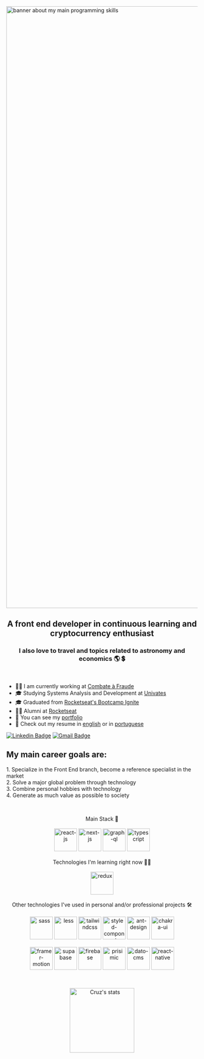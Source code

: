 <img src="https://xnrzwkuslogyvxcfkyyh.supabase.co/storage/v1/object/sign/projects-banners/other/profile-banner.png?token=eyJhbGciOiJIUzI1NiIsInR5cCI6IkpXVCJ9.eyJ1cmwiOiJwcm9qZWN0cy1iYW5uZXJzL290aGVyL3Byb2ZpbGUtYmFubmVyLnBuZyIsImlhdCI6MTY1MTM2MDUwNiwiZXhwIjoxOTY2NzIwNTA2fQ.7ko3ch93B_TrCQE8YiyBduqmIC-rC7BfjxG2n9zP-WY" alt="banner about my main programming skills" width="1584"/>
<h2 align="center">A front end developer in continuous learning and cryptocurrency enthusiast</h2>
<h3 align="center">I also love to travel and topics related to astronomy and economics 🌎 💲</h3>

<p>&nbsp;</p>

- 👨‍💻 I am currently working at [Combate à Fraude](https://www.combateafraude.com)
- 🎓 Studying Systems Analysis and Development at [Univates](https://www.univates.br/)
- 🎓 Graduated from [Rocketseat's Bootcamp Ignite](https://drive.google.com/file/d/1spRIoobb3GCRFCL1iySDFACW8moqpp0W/view?usp=sharing)
- 👨‍🚀 Alumni at [Rocketseat](https://app.rocketseat.com.br/)
- 📂 You can see my [portfolio](https://matheus-da-cruz-portfolio.vercel.app/)
- 📝 Check out my resume in [english](https://xnrzwkuslogyvxcfkyyh.supabase.co/storage/v1/object/sign/resumes/matheus-da-cruz-resume.pdf?token=eyJhbGciOiJIUzI1NiIsInR5cCI6IkpXVCJ9.eyJ1cmwiOiJyZXN1bWVzL21hdGhldXMtZGEtY3J1ei1yZXN1bWUucGRmIiwiaWF0IjoxNjUxOTQyMzM1LCJleHAiOjE5NjczMDIzMzV9._feQQJDm6HFtkKgHv9Y4JC77OpR_LzNTT0ZfPuUSm7A) or in [portuguese](https://xnrzwkuslogyvxcfkyyh.supabase.co/storage/v1/object/sign/resumes/curriculo-matheus-da-cruz.pdftoken=eyJhbGciOiJIUzI1NiIsInR5cCI6IkpXVCJ9.eyJ1cmwiOiJyZXN1bWVzL2N1cnJpY3Vsby1tYXRoZXVzLWRhLWNydXoucGRmIiwiaWF0IjoxNjUxOTM2ODc2LCJleHAiOjE5NjcyOTY4NzZ9.IL0cCSGcQHjNuj7xqZeno4VTrdZnhfkJhfsZ_E41b0k)

[![Linkedin Badge](https://img.shields.io/badge/-Matheus%20Cruz-3000cc?style=flat-square&logo=Linkedin&logoColor=white&link=https://www.linkedin.com/in/matheus-cruz-frontend/)](https://www.linkedin.com/in/matheus-cruz-frontend/) 
[![Gmail Badge](https://img.shields.io/badge/-matheuswachcruz@gmail.com-3000cc?style=flat-square&logo=Gmail&logoColor=white&link=mailto:matheuswachcruz@gmail.com)](mailto:matheuswachcruz@gmail.com)

<h2>My main career goals are:</h2>
    1. Specialize in the Front End branch, become a reference specialist in the market
    <br>
    2. Solve a major global problem through technology
    <br>
    3. Combine personal hobbies with technology
    <br>
    4. Generate as much value as possible to society
    
<p>&nbsp;</p>

<p align="center">
Main Stack 👑
  <br>
  <br>
<img src="https://xnrzwkuslogyvxcfkyyh.supabase.in/storage/v1/object/sign/projects-technologies-icons/react_icon.svg?token=eyJhbGciOiJIUzI1NiIsInR5cCI6IkpXVCJ9.eyJ1cmwiOiJwcm9qZWN0cy10ZWNobm9sb2dpZXMtaWNvbnMvcmVhY3RfaWNvbi5zdmciLCJpYXQiOjE2NDQ4MDgyODQsImV4cCI6MTk2MDE2ODI4NH0.easqCWhhkJ0yPZlu_-xOXK_GmdeGRBYPgmnBeTuNAlA" alt="react-js" width="60" height="60"/>
<img src="https://xnrzwkuslogyvxcfkyyh.supabase.in/storage/v1/object/sign/projects-technologies-icons/next_js_icon.svg?token=eyJhbGciOiJIUzI1NiIsInR5cCI6IkpXVCJ9.eyJ1cmwiOiJwcm9qZWN0cy10ZWNobm9sb2dpZXMtaWNvbnMvbmV4dF9qc19pY29uLnN2ZyIsImlhdCI6MTY0NDgwODE5NywiZXhwIjoxOTYwMTY4MTk3fQ.G_sAJbrruJSKSPOzj9Admc-afqeDBsIuhq0mI29EP7o" alt="next-js" width="60" height="60"/>
<img src="https://xnrzwkuslogyvxcfkyyh.supabase.co/storage/v1/object/sign/projects-technologies-icons/graph_ql_icon.png?token=eyJhbGciOiJIUzI1NiIsInR5cCI6IkpXVCJ9.eyJ1cmwiOiJwcm9qZWN0cy10ZWNobm9sb2dpZXMtaWNvbnMvZ3JhcGhfcWxfaWNvbi5wbmciLCJpYXQiOjE2NDkxOTY4MDgsImV4cCI6MTk2NDU1NjgwOH0.N6X1uI-9FdTr24VV1fnTzoXfuLbIkrwpUvq2kcvZpyI" alt="graph-ql" width="60" height="60"/>
<img src="https://xnrzwkuslogyvxcfkyyh.supabase.in/storage/v1/object/sign/projects-technologies-icons/typescript_icon.svg?token=eyJhbGciOiJIUzI1NiIsInR5cCI6IkpXVCJ9.eyJ1cmwiOiJwcm9qZWN0cy10ZWNobm9sb2dpZXMtaWNvbnMvdHlwZXNjcmlwdF9pY29uLnN2ZyIsImlhdCI6MTY0NDgwODI3MywiZXhwIjoxOTYwMTY4MjczfQ.618MyoJBbhzQHLLDsDfwzlOliO4qPxBrRyCK7j9xTtA" alt="typescript" width="60" height="60"/>
  <br>
  <br>
      Technologies I'm learning right now 👨‍💻
  <br>
  <br>
<img src="https://xnrzwkuslogyvxcfkyyh.supabase.co/storage/v1/object/sign/projects-technologies-icons/redux_icon.png?token=eyJhbGciOiJIUzI1NiIsInR5cCI6IkpXVCJ9.eyJ1cmwiOiJwcm9qZWN0cy10ZWNobm9sb2dpZXMtaWNvbnMvcmVkdXhfaWNvbi5wbmciLCJpYXQiOjE2NTA4MTgyNTIsImV4cCI6MTk2NjE3ODI1Mn0.AxBYxL05LMZJ35Ix0rL7vdBiMv21U2tDUKzxOiHlbWw" alt="redux" width="60" height="60"/>
  <br>
  <br>
    Other technologies I've used in personal and/or professional projects 🛠️
  <br>
  <br>
<img src="https://xnrzwkuslogyvxcfkyyh.supabase.in/storage/v1/object/sign/projects-technologies-icons/sass_icon.svg?token=eyJhbGciOiJIUzI1NiIsInR5cCI6IkpXVCJ9.eyJ1cmwiOiJwcm9qZWN0cy10ZWNobm9sb2dpZXMtaWNvbnMvc2Fzc19pY29uLnN2ZyIsImlhdCI6MTY0NDgwODMyOSwiZXhwIjoxOTYwMTY4MzI5fQ.AA2df71jPRS2kHu75PvhTBIhbFoxjqb-S1iF5IZH57Q" alt="sass" width="60" height="60"/>
 <img src="https://xnrzwkuslogyvxcfkyyh.supabase.co/storage/v1/object/sign/projects-technologies-icons/less_icon.svg?token=eyJhbGciOiJIUzI1NiIsInR5cCI6IkpXVCJ9.eyJ1cmwiOiJwcm9qZWN0cy10ZWNobm9sb2dpZXMtaWNvbnMvbGVzc19pY29uLnN2ZyIsImlhdCI6MTY1MDgxODkxNiwiZXhwIjoxOTY2MTc4OTE2fQ.5kZnI0PZuyVx88pShJNpEE-g_zsmrQ8l8PUGHnTSp7Y" alt="less" width="60" height="60"/>
<img src="https://xnrzwkuslogyvxcfkyyh.supabase.in/storage/v1/object/sign/projects-technologies-icons/tailwindcss_icon.svg?token=eyJhbGciOiJIUzI1NiIsInR5cCI6IkpXVCJ9.eyJ1cmwiOiJwcm9qZWN0cy10ZWNobm9sb2dpZXMtaWNvbnMvdGFpbHdpbmRjc3NfaWNvbi5zdmciLCJpYXQiOjE2NDQ4MDgzMTksImV4cCI6MTk2MDE2ODMxOX0.aC20wq5mdxXAGS_axOfKfoaGGhr-axoU1Hpbi8haR6Y" alt="tailwindcss" width="60" height="60"/>
<img src="https://xnrzwkuslogyvxcfkyyh.supabase.co/storage/v1/object/sign/projects-technologies-icons/styled_components_icon.png?token=eyJhbGciOiJIUzI1NiIsInR5cCI6IkpXVCJ9.eyJ1cmwiOiJwcm9qZWN0cy10ZWNobm9sb2dpZXMtaWNvbnMvc3R5bGVkX2NvbXBvbmVudHNfaWNvbi5wbmciLCJpYXQiOjE2NTA4MTg5NTgsImV4cCI6MTk2NjE3ODk1OH0.AgBXKTGsaQm6HYhTO6TfNW0Z1nA-bgoh52e1yxqz8Ig" alt="styled-components" width="60" height="60"/>
<img src="https://xnrzwkuslogyvxcfkyyh.supabase.in/storage/v1/object/sign/projects-technologies-icons/ant_design_icon.png?token=eyJhbGciOiJIUzI1NiIsInR5cCI6IkpXVCJ9.eyJ1cmwiOiJwcm9qZWN0cy10ZWNobm9sb2dpZXMtaWNvbnMvYW50X2Rlc2lnbl9pY29uLnBuZyIsImlhdCI6MTY0NDgwODMxMSwiZXhwIjoxOTYwMTY4MzExfQ.JXeEtT79z-FkzGsBquC4OZ-oLq7ViYLALLfPwctrMwU" alt="ant-design" width="60" height="60"/>
<img src="https://xnrzwkuslogyvxcfkyyh.supabase.in/storage/v1/object/sign/projects-technologies-icons/chakra_ui_icon.png?token=eyJhbGciOiJIUzI1NiIsInR5cCI6IkpXVCJ9.eyJ1cmwiOiJwcm9qZWN0cy10ZWNobm9sb2dpZXMtaWNvbnMvY2hha3JhX3VpX2ljb24ucG5nIiwiaWF0IjoxNjQ0ODA4MzAyLCJleHAiOjE5NjAxNjgzMDJ9.dpzNU2d-yv1QdDwfUrdmiUJ_W_qeIMEds3pegT4eeQQ" alt="chakra-ui" width="60" height="60"/>
  <br>
  <br>
 <img src="https://xnrzwkuslogyvxcfkyyh.supabase.co/storage/v1/object/sign/projects-technologies-icons/framer_motion_icon.png?token=eyJhbGciOiJIUzI1NiIsInR5cCI6IkpXVCJ9.eyJ1cmwiOiJwcm9qZWN0cy10ZWNobm9sb2dpZXMtaWNvbnMvZnJhbWVyX21vdGlvbl9pY29uLnBuZyIsImlhdCI6MTY1MTQ1NjgxMywiZXhwIjoxOTY2ODE2ODEzfQ.cVROMmKXrB2SoFg5QIyoS9Lne3OkqeiHmtVdMnUzepQ" alt="framer-motion" width="60" height="60"/>
<img src="https://xnrzwkuslogyvxcfkyyh.supabase.co/storage/v1/object/sign/projects-technologies-icons/supabase_icon.png?token=eyJhbGciOiJIUzI1NiIsInR5cCI6IkpXVCJ9.eyJ1cmwiOiJwcm9qZWN0cy10ZWNobm9sb2dpZXMtaWNvbnMvc3VwYWJhc2VfaWNvbi5wbmciLCJpYXQiOjE2NTA4MTkwMDcsImV4cCI6MTk2NjE3OTAwN30.8X2vK8HLwF3oGn5BOlP6mj8nOlyrDPATdykXGYsVeS4" alt="supabase" width="60" height="60"/>
<img src="https://xnrzwkuslogyvxcfkyyh.supabase.co/storage/v1/object/sign/projects-technologies-icons/firebase_icon.svg?token=eyJhbGciOiJIUzI1NiIsInR5cCI6IkpXVCJ9.eyJ1cmwiOiJwcm9qZWN0cy10ZWNobm9sb2dpZXMtaWNvbnMvZmlyZWJhc2VfaWNvbi5zdmciLCJpYXQiOjE2NTA4MTkxMzUsImV4cCI6MTk2NjE3OTEzNX0.B43wgJboDePmDeRdPie2Z4gqgW7CUJfMlFQ2FWw7tK8" alt="firebase" width="60" height="60"/>
<img src="https://xnrzwkuslogyvxcfkyyh.supabase.co/storage/v1/object/sign/projects-technologies-icons/prismic_icon.png?token=eyJhbGciOiJIUzI1NiIsInR5cCI6IkpXVCJ9.eyJ1cmwiOiJwcm9qZWN0cy10ZWNobm9sb2dpZXMtaWNvbnMvcHJpc21pY19pY29uLnBuZyIsImlhdCI6MTY1MDgxODk0MCwiZXhwIjoxOTY2MTc4OTQwfQ.hv9_lT1-Qau_Q7VWA9lxxUing6a3wXzTXhJDkIakgT8" alt="prisimic" width="60" height="60"/>
<img src="https://xnrzwkuslogyvxcfkyyh.supabase.co/storage/v1/object/sign/projects-technologies-icons/dato_cms_icon.png?token=eyJhbGciOiJIUzI1NiIsInR5cCI6IkpXVCJ9.eyJ1cmwiOiJwcm9qZWN0cy10ZWNobm9sb2dpZXMtaWNvbnMvZGF0b19jbXNfaWNvbi5wbmciLCJpYXQiOjE2NTA4MTkxODUsImV4cCI6MTk2NjE3OTE4NX0.FpB_0E4xJd4b84oi2v8_ty1yDQS5hJgwO2WMo6uorxQ" alt="dato-cms" width="60" height="60"/>
<img src="https://xnrzwkuslogyvxcfkyyh.supabase.co/storage/v1/object/sign/programming-skills/react_native_skill.svg?token=eyJhbGciOiJIUzI1NiIsInR5cCI6IkpXVCJ9.eyJ1cmwiOiJwcm9ncmFtbWluZy1za2lsbHMvcmVhY3RfbmF0aXZlX3NraWxsLnN2ZyIsImlhdCI6MTY1MTM1NzQ0NSwiZXhwIjoxOTY2NzE3NDQ1fQ.qJKksg1ffe0iZbj8FI5TApCcpR-J6M7wpwmC-kZ_u2k" alt="react-native" width="60" height="60"/>
<br>
</p>
<br>

<p align="center">
  <span>
    <img src="https://github-readme-stats.vercel.app/api?username=mathwcruz&show_icons=true&theme=dracula" alt="Cruz's stats" height=170 />
  </span>
</p>
